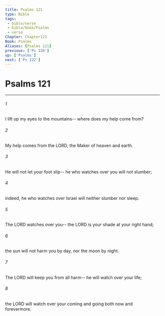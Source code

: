 ```yaml
---
title: Psalms 121
type: Bible
tags:
 - bible/verse
 - bible/book/Psalms
 - verse
Chapter: Chapter121
Book: Psalms
Aliases: [Psalms 121]
previous: ['Ps 120']
up: ['Psalms']
next: ['Ps 122']
---
```

# Psalms 121

***


###### 1 
I lift up my eyes to the mountains-- where does my help come from? 

###### 2 
My help comes from the LORD, the Maker of heaven and earth. 

###### 3 
He will not let your foot slip-- he who watches over you will not slumber; 

###### 4 
indeed, he who watches over Israel will neither slumber nor sleep. 

###### 5 
The LORD watches over you-- the LORD is your shade at your right hand; 

###### 6 
the sun will not harm you by day, nor the moon by night. 

###### 7 
The LORD will keep you from all harm-- he will watch over your life; 

###### 8 
the LORD will watch over your coming and going both now and forevermore. 
